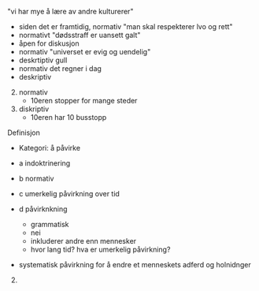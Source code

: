 "vi har mye å lære av andre kulturerer"
- siden det er framtidig, normativ
"man skal respekterer lvo og rett"
- normativt
"dødsstraff er uansett galt"
- åpen for diskusjon
- normativ
"universet er evig og uendelig"
- deskrtiptiv
gull
- normativ
det regner i dag
- deskriptiv


2. normativ
	- 10eren stopper for mange steder
2. diskriptiv
	- 10eren har 10 busstopp

Definisjon 
- Kategori: å påvirke

- a indoktrinering
- b normativ
- c umerkelig påvirkning over tid
- d påvirknkning
	- grammatisk
	- nei
	- inkluderer andre enn mennesker
	- hvor lang tid? hva er umerkelig påvirkning?
- systematisk påvirkning for å endre et menneskets adferd og holnidnger

2. 

